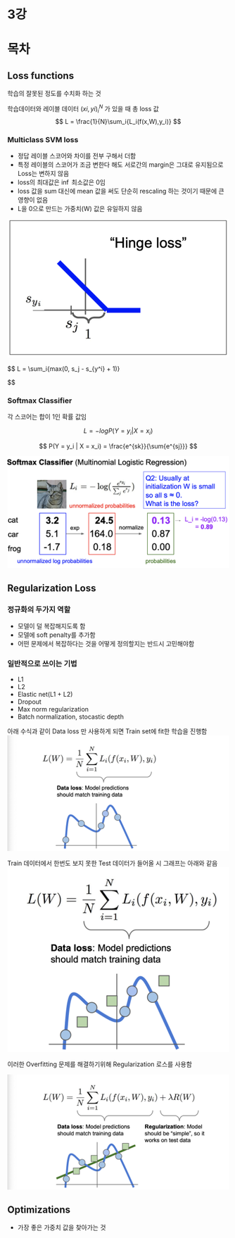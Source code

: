 # 3강

# 목차

## Loss functions
학습의 잘못된 정도를 수치화 하는 것

학습데이터와 레이블 데이터 ${(xi,yi)}_i^N$ 가 있을 때 총 loss 값
$$
L = \frac{1}{N}\sum_i{L_i(f(x,W),y_i)}
$$



### Multiclass SVM loss
- 정답 레이블 스코어와 차이를 전부 구해서 더함
- 특정 레이블의 스코어가 조금 변한다 해도 서로간의 margin은 그대로 유지됨으로 Loss는 변하지 않음
- loss의 최대값은 ${\inf}$ 최소값은 $0$임
- loss 값을 sum 대신에 mean 값을 써도 단순히 rescaling 하는 것이기 때문에 큰 영향이 없음
- L을 0으로 만드는 가중치(W) 값은 유일하지 않음


<img src="./../assets/chapter5/hingeloss.png"/>

$$
L = \sum_i{max(0, s_j - s_{y^i} + 1)}

$$

### Softmax Classifier
각 스코어는 합이 1인 확률 값임

$$
L = -logP(Y = y_i | X = x_i)
$$


$$
P(Y = y_i | X = x_i) = \frac{e^{sk}}{\sum{e^{sj}}}
$$

<img src="./../assets/chapter5/softmax-classifier.png"/>

## Regularization Loss

### 정규화의 두가지 역할
- 모델이 덜 복잡해지도록 함
- 모델에 soft penalty를 추가함
- 어떤 문제에서 복잡하다는 것을 어떻게 정의할지는 반드시 고민해야함

### 일반적으로 쓰이는 기법
- L1
- L2
- Elastic net(L1 + L2)
- Dropout
- Max norm regularization
- Batch normalization, stocastic depth


아래 수식과 같이 Data loss 만 사용하게 되면 Train set에 fit한 학습을 진행함
<img src="./../assets/chapter5/dataloss.png"/>

Train 데이터에서 한번도 보지 못한 Test 데이터가 들어올 시 그래프는 아래와 같음
<img src="./../assets/chapter5/testdata.png"/>

이러한 Overfitting 문제를 해결하기위해 Regularization 로스를 사용함

<img src="./../assets/chapter5/dataloss+regloss.png"/>


## Optimizations
- 가장 좋은 가중치 값을 찾아가는 것